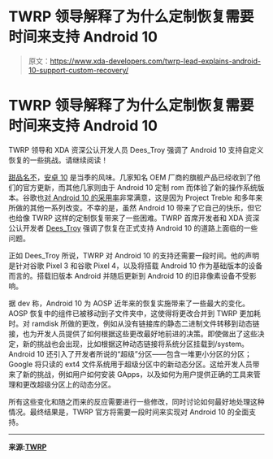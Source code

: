 # TWRP 领导解释了为什么定制恢复需要时间来支持 Android 10

> 原文：<https://www.xda-developers.com/twrp-lead-explains-android-10-support-custom-recovery/>

# TWRP 领导解释了为什么定制恢复需要时间来支持 Android 10

TWRP 领导和 XDA 资深公认开发人员 Dees_Troy 强调了 Android 10 支持自定义恢复的一些挑战。请继续阅读！

[甜品名不](https://www.xda-developers.com/android-10-android-q-brand-redesign/)，[安卓 10](https://www.xda-developers.com/tag/android10/) 是当季的风味。几家知名 OEM 厂商的旗舰产品已经收到了他们的官方更新，而其他几家则由于 Android 10 定制 rom 而体验了新的操作系统版本。谷歌也[对 Android 10 的采用率](https://www.xda-developers.com/google-project-treble-improved-os-android-adoption/)非常满意，这是因为 Project Treble 和多年来所做的其他一系列改变。不幸的是，虽然 Android 10 带来了它自己的快乐，但它也给像 TWRP 这样的定制恢复带来了一些困难。TWRP 首席开发者和 XDA 资深公认开发者 [Dees_Troy](https://forum.xda-developers.com/member.php?u=912474) 强调了恢复在正式支持 Android 10 的道路上面临的一些问题。

正如 Dees_Troy 所说，TWRP 对 Android 10 的支持还需要一段时间。他的声明是针对谷歌 Pixel 3 和谷歌 Pixel 4，以及将搭载 Android 10 作为基础版本的设备而言的。搭载旧版本 Android 并随后更新到 Android 10 的旧非像素设备不受影响。

据 dev 称，Android 10 为 AOSP 近年来的恢复实施带来了一些最大的变化。AOSP 恢复中的组件已被移动到子文件夹中，这使得将更改合并到 TWRP 更加耗时。对 ramdisk 所做的更改，例如从没有链接库的静态二进制文件转移到动态链接，也为开发人员提供了如何根据这些更改最好地前进的决策。即使做出了这些决定，新的挑战也会出现，比如根据这种动态链接将系统分区挂载到/system。Android 10 还引入了开发者所说的“超级”分区——包含一堆更小分区的分区；Google 将只读的 ext4 文件系统用于超级分区中的新动态分区。这给开发人员带来了新的挑战，例如用户如何安装 GApps，以及如何为用户提供正确的工具来管理和更改超级分区上的动态分区。

所有这些变化和随之而来的反应需要进行一些修改，同时讨论如何最好地处理这种情况。最终结果是，TWRP 官方将需要一段时间来实现对 Android 10 的全面支持。

* * *

**来源:[TWRP](https://twrp.me/site/update/2019/10/23/twrp-and-android-10.html)**